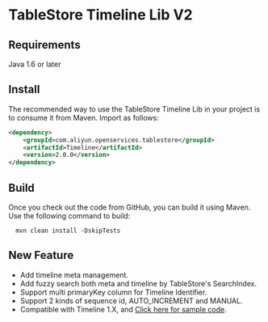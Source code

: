 # TableStore Timeline Lib V2


## Requirements
Java 1.6 or later

## Install
The recommended way to use the TableStore Timeline Lib in your project is to consume it from Maven. Import as follows:
```xml
<dependency>
    <groupId>com.aliyun.openservices.tablestore</groupId>
    <artifactId>Timeline</artifactId>
    <version>2.0.0</version>
</dependency>
```

## Build
Once you check out the code from GitHub, you can build it using Maven. Use the following command to build:
```shell
  mvn clean install -DskipTests
```

## New Feature
* Add timeline meta management.
* Add fuzzy search both meta and timeline by TableStore's SearchIndex.
* Support multi primaryKey column for Timeline Identifier.
* Support 2 kinds of sequence id, AUTO_INCREMENT and MANUAL.
* Compatible with Timeline 1.X, and [Click here for sample code](src/test/java/examples/v2/FitForTimelineV1.java).